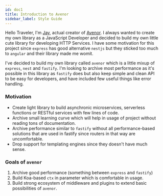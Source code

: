 ```yaml
---
id: doc1
title: Introduction to Avenor
sidebar_label: Style Guide
---
```


Hello Traveler, I'm [Jay](https://github.com/ZiQiLN), actual creator of [Avenor](https://github.com/ziqiln/avenor). I
always wanted to create my own library as a JavaScript Developer and decided to build my own little cute library for
developing HTTP Services. I have some motivation for this project since `express` has good alternative `nestjs` but they
sticked too much to `angular` and their library made me womit.

I've decided to build my own library called `avenor` which is a little mixup of `express`, `nest` and `fastify`. I'm
looking to archive most performance as it's possible in this library as `fastify` does but also keep simple and clean
API to be easy for developers, and have included few useful things like error handling.

### Motivation

-  Create light library to build asynchronic microservices, serverless functions or RESTful services with few lines of
   code.
-  Archive small learning curve which will help in usage of project without reading tons of documentation.
-  Archive performance similar to `fastify` without all performance-based solutions that are used in fastify since
   routers in that way are uncomfortable.
-  Drop support for templating engines since they doesn't have much sense.

### Goals of `avenor`

1. Archive good performance (something between `express` and `fastify`)
2. Build Koa-based `ctx` in parameter which is comfortable in usage.
3. Build strong ecosystem of middleware and plugins to extend basic possibilities of `avenor`.
